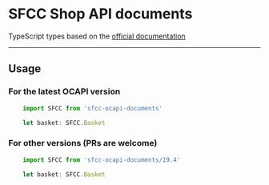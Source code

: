 # SFCC Shop API documents

TypeScript types based on the [official documentation][doc-index]

---

## Usage

### For the latest OCAPI version
```typescript
    import SFCC from 'sfcc-ocapi-documents'

    let basket: SFCC.Basket 
```


### For other versions (**PRs are welcome**)
```typescript
    import SFCC from 'sfcc-ocapi-documents/19.4'

    let basket: SFCC.Basket 
```



[doc-index]: https://documentation.b2c.commercecloud.salesforce.com/DOC1/topic/com.demandware.dochelp/OCAPI/current/shop/Documents/index.html
